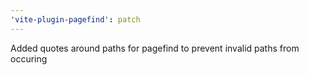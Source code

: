 ```yaml
---
'vite-plugin-pagefind': patch
---
```


Added quotes around paths for pagefind to prevent invalid paths from occuring
